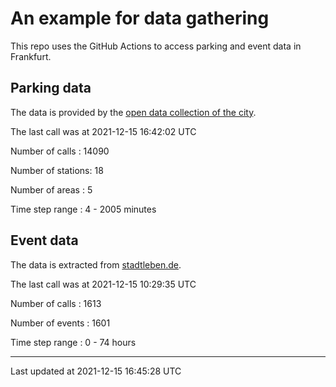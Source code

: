 # An example for data gathering

This repo uses the GitHub Actions to access parking and event data in Frankfurt.

## Parking data
The data is provided by the [open data collection of the city](https://www.offenedaten.frankfurt.de/).

The last call was at 2021-12-15 16:42:02 UTC

Number of calls   : 14090

Number of stations:    18

Number of areas   :     5

Time step range   :     4 -  2005 minutes


## Event data
The data is extracted from [stadtleben.de](https://stadtleben.de/frankfurt/).

The last call was at 2021-12-15 10:29:35 UTC

Number of calls   : 1613

Number of events  : 1601

Time step range   :    0 -   74 hours


----

Last updated at 2021-12-15 16:45:28 UTC
